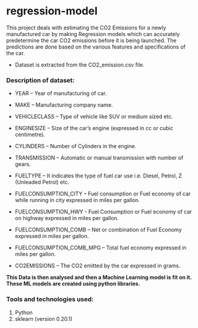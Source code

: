 # regression-model
This project deals with estimating the CO2 Emissions for a newly manufactured car by making Regression models which can accurately predetermine the car CO2 emissions before it is being launched. 
The predictions are done based on the various features and specifications of the car. 
- Dataset is extracted from the CO2_emission.csv file.
<h3>Description of dataset:</h3>

  - YEAR – Year of manufacturing of car.

- MAKE – Manufacturing company name.

- VEHICLECLASS – Type of vehicle like SUV or medium sized etc.

- ENGINESIZE – Size of the car’s engine (expressed in cc or cubic centimetre).

- CYLINDERS – Number of Cylinders in the engine.

- TRANSMISSION – Automatic or manual transmission with number of gears.

- FUELTYPE – It indicates the type of fuel car use i.e. Diesel, Petrol, Z (Unleaded Petrol) etc.

- FUELCONSUMPTION_CITY – Fuel consumption or Fuel economy of car while running in city expressed in miles per gallon.

- FUELCONSUMPTION_HWY - Fuel Consumption or Fuel economy of car on highway expressed in miles per gallon.

- FUELCONSUMPTION_COMB – Net or combination of Fuel Economy expressed in miles per gallon.

- FUELCONSUMPTION_COMB_MPG – Total fuel economy expressed in miles per gallon.

- CO2EMISSIONS – The CO2 emitted by the car expressed in grams.


<b> This Data is then analysed and then a Machine Learning model is fit on it.
 These ML models are created using python libraries.</b>
<h3>Tools and technologies used:</h3>

1. Python
2. sklearn (version 0.20.1)
